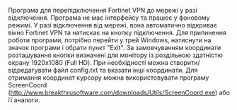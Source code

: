 Програма для перепідключення Fortinet VPN до мережі у разі відключення.
Програма не має інтерфейсу та працює у фоновому режимі. У разі відключення від мережі, вона автоматично відкриває вікно Fortinet VPN та натискає на кнопку підключення. Для припинення роботи програми, потрібно перейти у трей Windows, натиснути на значок програми і обрати пункт "Exit".
За замовчуванням координати розташування кнопки визначені для монітору із роздільною здатністю екрану 1920х1080 (Full HD). При необхідності можна створити/відредагувати файл config.txt та вказати інші координати. Для отримання координат курсору можна використовувати програму ScreenCoord (http://www.breakthrusoftware.com/downloads/Utils/ScreenCoord.exe) або її аналоги.
